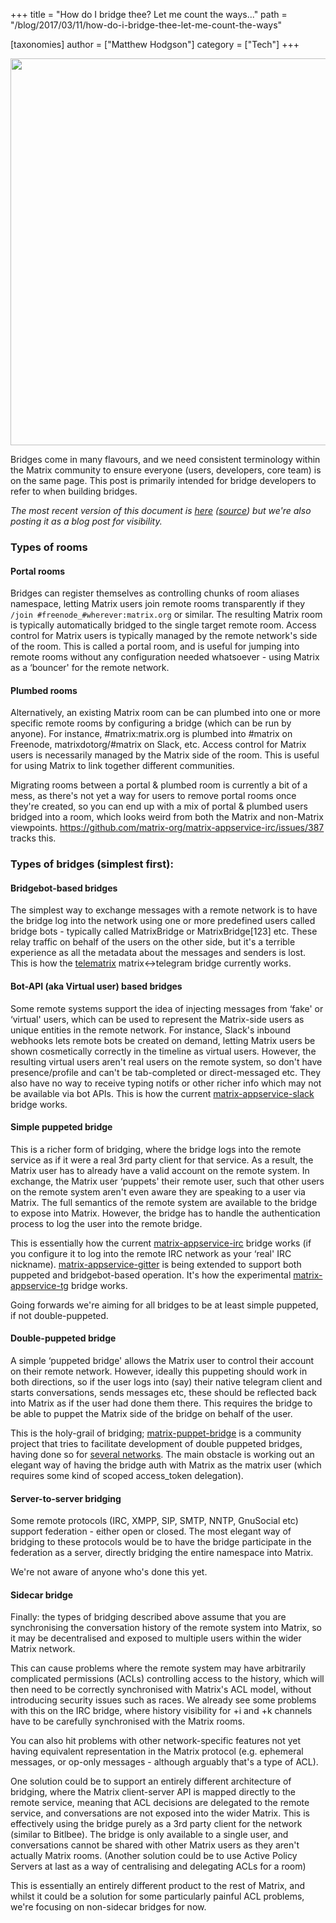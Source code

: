 +++
title = "How do I bridge thee?  Let me count the ways..."
path = "/blog/2017/03/11/how-do-i-bridge-thee-let-me-count-the-ways"

[taxonomies]
author = ["Matthew Hodgson"]
category = ["Tech"]
+++

<a href="https://xkcd.com/1810"><img class="aligncenter wp-image-2297" src="/blog/wp-content/uploads/2017/03/xkcd1810-matrixified-v2-1024x842.png" width="753" height="619" /></a>
<p id="types-of-bridging">Bridges come in many flavours, and we need consistent terminology within the Matrix community to ensure everyone (users, developers, core team) is on the same page. This post is primarily intended for bridge developers to refer to when building bridges.</p>
<em>The most recent version of this document is <a href="/docs/guides/types-of-bridging.html">here</a> (<a href="https://github.com/matrix-org/matrix-doc/blob/master/supporting-docs/guides/2017-03-11-types-of-bridging.md">source</a>) but we're also posting it as a blog post for visibility.</em>

### Types of rooms

#### Portal rooms

Bridges can register themselves as controlling chunks of room aliases namespace, letting Matrix users join remote rooms transparently if they `/join #freenode_#wherever:matrix.org` or similar. The resulting Matrix room is typically automatically bridged to the single target remote room. Access control for Matrix users is typically managed by the remote network's side of the room. This is called a portal room, and is useful for jumping into remote rooms without any configuration needed whatsoever - using Matrix as a ‘bouncer' for the remote network.

#### Plumbed rooms

Alternatively, an existing Matrix room can be can plumbed into one or more specific remote rooms by configuring a bridge (which can be run by anyone). For instance, #matrix:matrix.org is plumbed into #matrix on Freenode, matrixdotorg/#matrix on Slack, etc. Access control for Matrix users is necessarily managed by the Matrix side of the room. This is useful for using Matrix to link together different communities.

Migrating rooms between a portal & plumbed room is currently a bit of a mess, as there's not yet a way for users to remove portal rooms once they're created, so you can end up with a mix of portal & plumbed users bridged into a room, which looks weird from both the Matrix and non-Matrix viewpoints. <https://github.com/matrix-org/matrix-appservice-irc/issues/387> tracks this.

### Types of bridges (simplest first):

#### Bridgebot-based bridges

The simplest way to exchange messages with a remote network is to have the bridge log into the network using one or more predefined users called bridge bots - typically called MatrixBridge or MatrixBridge[123] etc. These relay traffic on behalf of the users on the other side, but it's a terrible experience as all the metadata about the messages and senders is lost. This is how the <a href="https://github.com/SijmenSchoon/telematrix">telematrix</a> matrix&lt;-&gt;telegram bridge currently works.

#### Bot-API (aka Virtual user) based bridges

Some remote systems support the idea of injecting messages from ‘fake' or ‘virtual' users, which can be used to represent the Matrix-side users as unique entities in the remote network. For instance, Slack's inbound webhooks lets remote bots be created on demand, letting Matrix users be shown cosmetically correctly in the timeline as virtual users. However, the resulting virtual users aren't real users on the remote system, so don't have presence/profile and can't be tab-completed or direct-messaged etc. They also have no way to receive typing notifs or other richer info which may not be available via bot APIs. This is how the current <a href="https://github.com/matrix-org/matrix-appservice-slack">matrix-appservice-slack</a> bridge works.

#### Simple puppeted bridge

This is a richer form of bridging, where the bridge logs into the remote service as if it were a real 3rd party client for that service. As a result, the Matrix user has to already have a valid account on the remote system. In exchange, the Matrix user ‘puppets' their remote user, such that other users on the remote system aren't even aware they are speaking to a user via Matrix. The full semantics of the remote system are available to the bridge to expose into Matrix. However, the bridge has to handle the authentication process to log the user into the remote bridge.

This is essentially how the current <a href="https://github.com/matrix-org/matrix-appservice-irc">matrix-appservice-irc</a> bridge works (if you configure it to log into the remote IRC network as your ‘real' IRC nickname). <a href="https://github.com/matrix-org/matrix-appservice-gitter">matrix-appservice-gitter</a> is being extended to support both puppeted and bridgebot-based operation. It's how the experimental <a href="https://github.com/matrix-org/matrix-appservice-tg">matrix-appservice-tg</a> bridge works.

Going forwards we're aiming for all bridges to be at least simple puppeted, if not double-puppeted.

#### Double-puppeted bridge

A simple ‘puppeted bridge' allows the Matrix user to control their account on their remote network. However, ideally this puppeting should work in both directions, so if the user logs into (say) their native telegram client and starts conversations, sends messages etc, these should be reflected back into Matrix as if the user had done them there. This requires the bridge to be able to puppet the Matrix side of the bridge on behalf of the user.

This is the holy-grail of bridging; <a href="https://github.com/matrix-hacks/matrix-puppet-bridge">matrix-puppet-bridge</a> is a community project that tries to facilitate development of double puppeted bridges, having done so for <a href="https://github.com/matrix-hacks/matrix-puppet-bridge#examples">several networks</a>. The main obstacle is working out an elegant way of having the bridge auth with Matrix as the matrix user (which requires some kind of scoped access_token delegation).

#### Server-to-server bridging

Some remote protocols (IRC, XMPP, SIP, SMTP, NNTP, GnuSocial etc) support federation - either open or closed. The most elegant way of bridging to these protocols would be to have the bridge participate in the federation as a server, directly bridging the entire namespace into Matrix.

We're not aware of anyone who's done this yet.

#### Sidecar bridge

Finally: the types of bridging described above assume that you are synchronising the conversation history of the remote system into Matrix, so it may be decentralised and exposed to multiple users within the wider Matrix network.

This can cause problems where the remote system may have arbitrarily complicated permissions (ACLs) controlling access to the history, which will then need to be correctly synchronised with Matrix's ACL model, without introducing security issues such as races. We already see some problems with this on the IRC bridge, where history visibility for +i and +k channels have to be carefully synchronised with the Matrix rooms.

You can also hit problems with other network-specific features not yet having equivalent representation in the Matrix protocol (e.g. ephemeral messages, or op-only messages - although arguably that's a type of ACL).

One solution could be to support an entirely different architecture of bridging, where the Matrix client-server API is mapped directly to the remote service, meaning that ACL decisions are delegated to the remote service, and conversations are not exposed into the wider Matrix. This is effectively using the bridge purely as a 3rd party client for the network (similar to Bitlbee). The bridge is only available to a single user, and conversations cannot be shared with other Matrix users as they aren't actually Matrix rooms. (Another solution could be to use Active Policy Servers at last as a way of centralising and delegating ACLs for a room)

This is essentially an entirely different product to the rest of Matrix, and whilst it could be a solution for some particularly painful ACL problems, we're focusing on non-sidecar bridges for now.
